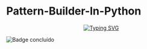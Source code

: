 # Pattern-Builder-In-Python
<p align="center">
<a href="https://git.io/typing-svg"><img src="https://readme-typing-svg.demolab.com?font=Fira+Code&size=18&pause=1000&color=509DE1&center=verdadeiro&vCenter=falso&multiline=true&repeat=verdadeiro&width=500&height=30&lines=Testing+the+Builder+design+pattern+in+python!" alt="Typing SVG" /></a>

![Badge concluído](http://img.shields.io/static/v1?label=STATUS&message=CONCLUDED&color=509DE1&style=for-the-badge)
